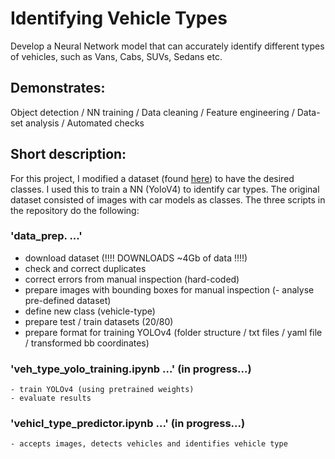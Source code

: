 # Identifying Vehicle Types

Develop a Neural Network model that can accurately identify different types of vehicles, such as Vans, Cabs, SUVs, Sedans etc.
## Demonstrates:

Object detection / NN training / Data cleaning / Feature engineering / Data-set analysis / Automated checks 

## Short description:

For this project, I modified a dataset (found [here](https://ai.stanford.edu/~jkrause/cars/car_dataset.html)) to have the desired classes. I used this to train a NN (YoloV4) to identify car types. The original dataset consisted of images with car models as classes. The three scripts in the repository do the following: 

### 'data_prep. ...'
- download dataset (!!!! DOWNLOADS ~4Gb of data !!!!)
- check and correct duplicates
- correct errors from manual inspection (hard-coded)
- prepare images with bounding boxes for manual inspection
(- analyse pre-defined dataset)
- define new class (vehicle-type)
- prepare test / train datasets (20/80)
- prepare format for training YOLOv4
    (folder structure / txt files / yaml file / transformed bb coordinates)

### 'veh_type_yolo_training.ipynb ...' (in progress...)
    - train YOLOv4 (using pretrained weights)
    - evaluate results

### 'vehicl_type_predictor.ipynb  ...' (in progress...)
    - accepts images, detects vehicles and identifies vehicle type
